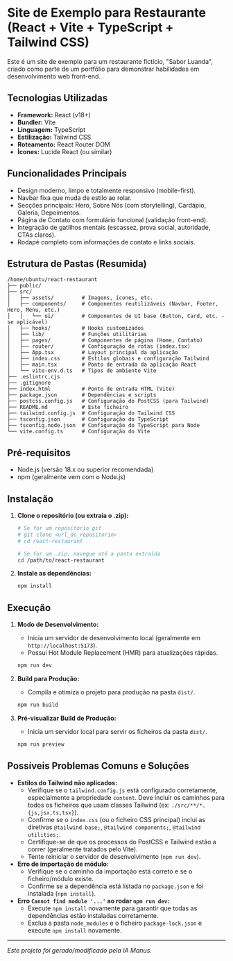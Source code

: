 
# Site de Exemplo para Restaurante (React + Vite + TypeScript + Tailwind CSS)

Este é um site de exemplo para um restaurante fictício, "Sabor Luanda", criado como parte de um portfólio para demonstrar habilidades em desenvolvimento web front-end.

## Tecnologias Utilizadas

*   **Framework:** React (v18+)
*   **Bundler:** Vite
*   **Linguagem:** TypeScript
*   **Estilização:** Tailwind CSS
*   **Roteamento:** React Router DOM
*   **Ícones:** Lucide React (ou similar)

## Funcionalidades Principais

*   Design moderno, limpo e totalmente responsivo (mobile-first).
*   Navbar fixa que muda de estilo ao rolar.
*   Secções principais: Hero, Sobre Nós (com storytelling), Cardápio, Galeria, Depoimentos.
*   Página de Contato com formulário funcional (validação front-end).
*   Integração de gatilhos mentais (escassez, prova social, autoridade, CTAs claros).
*   Rodapé completo com informações de contato e links sociais.

## Estrutura de Pastas (Resumida)

```
/home/ubuntu/react-restaurant
├── public/
├── src/
│   ├── assets/         # Imagens, ícones, etc.
│   ├── components/     # Componentes reutilizáveis (Navbar, Footer, Hero, Menu, etc.)
│   │   └── ui/         # Componentes de UI base (Button, Card, etc. - se aplicável)
│   ├── hooks/          # Hooks customizados
│   ├── lib/            # Funções utilitárias
│   ├── pages/          # Componentes de página (Home, Contato)
│   ├── router/         # Configuração de rotas (index.tsx)
│   ├── App.tsx         # Layout principal da aplicação
│   ├── index.css       # Estilos globais e configuração Tailwind
│   ├── main.tsx        # Ponto de entrada da aplicação React
│   └── vite-env.d.ts   # Tipos de ambiente Vite
├── .eslintrc.cjs
├── .gitignore
├── index.html          # Ponto de entrada HTML (Vite)
├── package.json        # Dependências e scripts
├── postcss.config.js   # Configuração do PostCSS (para Tailwind)
├── README.md           # Este ficheiro
├── tailwind.config.js  # Configuração do Tailwind CSS
├── tsconfig.json       # Configuração do TypeScript
├── tsconfig.node.json  # Configuração do TypeScript para Node
└── vite.config.ts      # Configuração do Vite
```

## Pré-requisitos

*   Node.js (versão 18.x ou superior recomendada)
*   npm (geralmente vem com o Node.js)

## Instalação

1.  **Clone o repositório (ou extraia o .zip):**
    ```bash
    # Se for um repositório git
    # git clone <url_do_repositorio>
    # cd react-restaurant

    # Se for um .zip, navegue até a pasta extraída
    cd /path/to/react-restaurant
    ```

2.  **Instale as dependências:**
    ```bash
    npm install
    ```

## Execução

1.  **Modo de Desenvolvimento:**
    *   Inicia um servidor de desenvolvimento local (geralmente em `http://localhost:5173`).
    *   Possui Hot Module Replacement (HMR) para atualizações rápidas.
    ```bash
    npm run dev
    ```

2.  **Build para Produção:**
    *   Compila e otimiza o projeto para produção na pasta `dist/`.
    ```bash
    npm run build
    ```

3.  **Pré-visualizar Build de Produção:**
    *   Inicia um servidor local para servir os ficheiros da pasta `dist/`.
    ```bash
    npm run preview
    ```

## Possíveis Problemas Comuns e Soluções

*   **Estilos do Tailwind não aplicados:**
    *   Verifique se o `tailwind.config.js` está configurado corretamente, especialmente a propriedade `content`. Deve incluir os caminhos para todos os ficheiros que usam classes Tailwind (ex: `./src/**/*.{js,jsx,ts,tsx}`).
    *   Confirme se o `index.css` (ou o ficheiro CSS principal) inclui as diretivas `@tailwind base;`, `@tailwind components;`, `@tailwind utilities;`.
    *   Certifique-se de que os processos do PostCSS e Tailwind estão a correr (geralmente tratados pelo Vite).
    *   Tente reiniciar o servidor de desenvolvimento (`npm run dev`).
*   **Erro de importação de módulo:**
    *   Verifique se o caminho da importação está correto e se o ficheiro/módulo existe.
    *   Confirme se a dependência está listada no `package.json` e foi instalada (`npm install`).
*   **Erro `Cannot find module '...'` ao rodar `npm run dev`:**
    *   Execute `npm install` novamente para garantir que todas as dependências estão instaladas corretamente.
    *   Exclua a pasta `node_modules` e o ficheiro `package-lock.json` e execute `npm install` novamente.

---
*Este projeto foi gerado/modificado pela IA Manus.*

